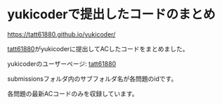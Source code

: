 # yukicoderで提出したコードのまとめ

https://tatt61880.github.io/yukicoder/

[tatt61880](https://twitter.com/tatt61880)がyukicoderに提出してACしたコードをまとめました。

yukicoderのユーザーページ: [tatt61880](https://yukicoder.me/users/5112)	

submissionsフォルダ内のサブフォルダ名が各問題のidです。

各問題の最新ACコードのみを収録しています。
